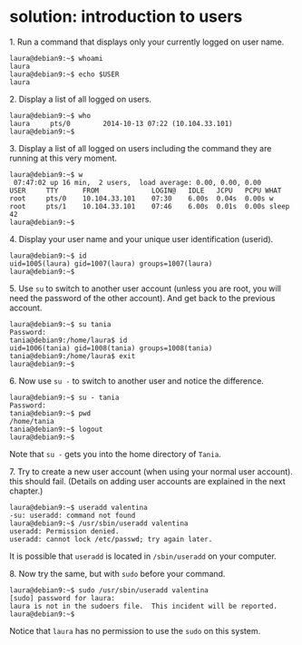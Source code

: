 # solution: introduction to users

1\. Run a command that displays only your currently logged on user name.

    laura@debian9:~$ whoami
    laura
    laura@debian9:~$ echo $USER
    laura

2\. Display a list of all logged on users.

    laura@debian9:~$ who
    laura     pts/0        2014-10-13 07:22 (10.104.33.101)
    laura@debian9:~$

3\. Display a list of all logged on users including the command they are
running at this very moment.

    laura@debian9:~$ w
     07:47:02 up 16 min,  2 users,  load average: 0.00, 0.00, 0.00
    USER     TTY      FROM             LOGIN@   IDLE   JCPU   PCPU WHAT
    root     pts/0    10.104.33.101    07:30    6.00s  0.04s  0.00s w
    root     pts/1    10.104.33.101    07:46    6.00s  0.01s  0.00s sleep 42
    laura@debian9:~$

4\. Display your user name and your unique user identification (userid).

    laura@debian9:~$ id
    uid=1005(laura) gid=1007(laura) groups=1007(laura)
    laura@debian9:~$

5\. Use `su` to switch to another user account (unless you are root, you
will need the password of the other account). And get back to the
previous account.

    laura@debian9:~$ su tania
    Password:
    tania@debian9:/home/laura$ id
    uid=1006(tania) gid=1008(tania) groups=1008(tania)
    tania@debian9:/home/laura$ exit
    laura@debian9:~$

6\. Now use `su -` to switch to another user and notice the difference.

    laura@debian9:~$ su - tania
    Password:
    tania@debian9:~$ pwd
    /home/tania
    tania@debian9:~$ logout
    laura@debian9:~$

Note that `su -` gets you into the home directory of `Tania`.

7\. Try to create a new user account (when using your normal user
account). this should fail. (Details on adding user accounts are
explained in the next chapter.)

    laura@debian9:~$ useradd valentina
    -su: useradd: command not found
    laura@debian9:~$ /usr/sbin/useradd valentina
    useradd: Permission denied.
    useradd: cannot lock /etc/passwd; try again later.

It is possible that `useradd` is located in `/sbin/useradd` on your
computer.

8\. Now try the same, but with `sudo` before your command.

    laura@debian9:~$ sudo /usr/sbin/useradd valentina
    [sudo] password for laura:
    laura is not in the sudoers file.  This incident will be reported.
    laura@debian9:~$

Notice that `laura` has no permission to use the `sudo` on this system.
